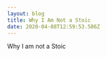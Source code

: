 ```yaml
---
layout: blog
title: Why I Am Not a Stoic
date: 2020-04-08T12:59:53.506Z
---
```

Why I am not a Stoic